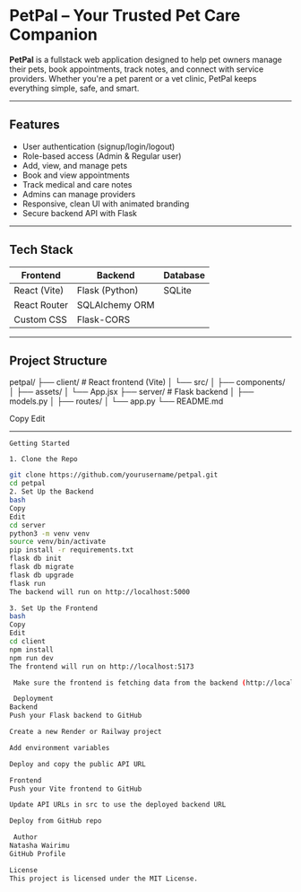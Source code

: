 #  PetPal – Your Trusted Pet Care Companion

**PetPal** is a fullstack web application designed to help pet owners manage their pets, book appointments, track notes, and connect with service providers. Whether you're a pet parent or a vet clinic, PetPal keeps everything simple, safe, and smart.

---

##  Features

- User authentication (signup/login/logout)
- Role-based access (Admin & Regular user)
- Add, view, and manage pets
- Book and view appointments
- Track medical and care notes
- Admins can manage providers
- Responsive, clean UI with animated branding
- Secure backend API with Flask

---

##  Tech Stack

| Frontend        | Backend        | Database     |
|-----------------|----------------|--------------|
| React (Vite)    | Flask (Python) | SQLite 
| React Router    | SQLAlchemy ORM |              |
| Custom CSS      | Flask-CORS     |              |

---

##  Project Structure

petpal/
├── client/ # React frontend (Vite)
│ └── src/
│ ├── components/
│ ├── assets/
│ └── App.jsx
├── server/ # Flask backend
│ ├── models.py
│ ├── routes/
│ └── app.py
└── README.md


Copy
Edit

---

    Getting Started

    1. Clone the Repo

```bash
git clone https://github.com/yourusername/petpal.git
cd petpal
2. Set Up the Backend
bash
Copy
Edit
cd server
python3 -m venv venv
source venv/bin/activate
pip install -r requirements.txt
flask db init
flask db migrate
flask db upgrade
flask run
The backend will run on http://localhost:5000

3. Set Up the Frontend
bash
Copy
Edit
cd client
npm install
npm run dev
The frontend will run on http://localhost:5173

 Make sure the frontend is fetching data from the backend (http://localhost:5000)

 Deployment
Backend 
Push your Flask backend to GitHub

Create a new Render or Railway project

Add environment variables 

Deploy and copy the public API URL

Frontend 
Push your Vite frontend to GitHub

Update API URLs in src to use the deployed backend URL

Deploy from GitHub repo

 Author
Natasha Wairimu
GitHub Profile

License
This project is licensed under the MIT License.

